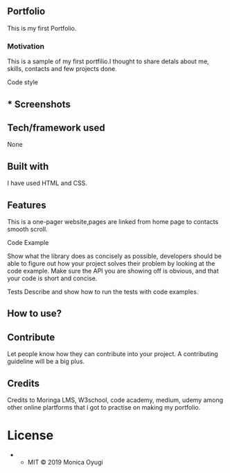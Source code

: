 ## Portfolio
This is my first Portfolio.

### Motivation
This is a sample of my first portfilio.I thought to share detals about me, skills, contacts and few projects done. 


Code style


## * Screenshots


## Tech/framework used
None

## Built with
I have used HTML and CSS. 


## Features
This is a one-pager website,pages are linked from home page to contacts smooth scroll. 

Code Example

Show what the library does as concisely as possible, developers should be able to figure out how your project solves their problem by looking at the code example. Make sure the API you are showing off is obvious, and that your code is short and concise.


Tests
Describe and show how to run the tests with code examples.

## How to use?


## Contribute
Let people know how they can contribute into your project. A contributing guideline will be a big plus.

## Credits
Credits to Moringa LMS, W3school, code academy, medium, udemy among other online plartforms that i got to practise on making my portfolio. 


# License
* * MIT © 2019 Monica Oyugi